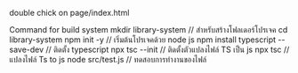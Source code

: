 double chick on page/index.html

Command for build system
mkdir library-system // สำหรับสร้างโฟลเดอร์โปรเจค
cd library-system
npm init -y // เริ่มต้นโปรเจคด้วย node js
npm install typescript --save-dev // ติดตั้ง typescript
npx tsc --init // ติดตั้งตัวแปลงไฟล์ TS เป็น js
npx tsc // แปลงไฟล์ Ts to js
node src/test.js // ทดสอบการทำงานของไฟล์
